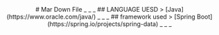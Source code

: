 <div align="center">
# Mar Down File
 _ _ _ 
## LANGUAGE UESD
> [Java](https://www.oracle.com/java/)
_ _ _
## framework used
> [Spring Boot](https://spring.io/projects/spring-data)
_ _ _
